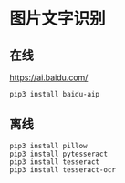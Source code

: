 # 图片文字识别


## 在线
https://ai.baidu.com/
```
pip3 install baidu-aip
```

## 离线

```
pip3 install pillow
pip3 install pytesseract
pip3 install tesseract
pip3 install tesseract-ocr 
```
